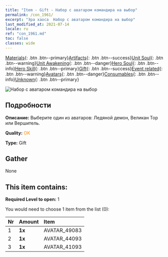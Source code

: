 ```yaml
---
title: "Item - Gift - Набор с аватаром командира на выбор"
permalink: /con_1961/
excerpt: "Эра хаоса  Набор с аватаром командира на выбор"
last_modified_at: 2021-07-14
locale: ru
ref: "con_1961.md"
toc: false
classes: wide
---
```

 [Materials](/ItemsRU/){: .btn .btn--primary}[Artifacts](/ItemsRU/Artifacts/){: .btn .btn--success}[Unit Soul](/ItemsRU/UnitSoul/){: .btn .btn--warning}[Unit Awakening](/ItemsRU/UnitAwakening/){: .btn .btn--danger}[Hero Soul](/ItemsRU/HeroSoul/){: .btn .btn--info}[Hero Skill](/ItemsRU/HeroSkill/){: .btn .btn--primary}[Gift](/ItemsRU/Gift/){: .btn .btn--success}[Event related](/ItemsRU/Events/){: .btn .btn--warning}[Avatars](/ItemsRU/Avatars/){: .btn .btn--danger}[Consumables](/ItemsRU/Consumables/){: .btn .btn--info}[Unknown](/ItemsRU/Unknown/){: .btn .btn--primary}

 ![Набор с аватаром командира на выбор](/images/t/i_907586.png)

## Подробности
 **Описание:** Выберите один из аватаров: Ледяной демон, Великан Тор или Вершитель.

 **Quality:** <span style="color: #FF8C00">OK</span>

 **Type:** Gift

## Gather

  None

## This item contains:

 **Required Level to open:** 1

 You would need to choose 1 item from the list (0):

  | Nr | Amount |     Item    |
  |:---|:-------|:------------|
  | 1 |  **1x** | AVATAR_49083 |  | 
  | 2 |  **1x** | AVATAR_44093 |  | 
  | 3 |  **1x** | AVATAR_41093 |  | 
